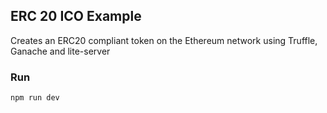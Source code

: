 ## ERC 20 ICO Example

Creates an ERC20 compliant token on the Ethereum network using Truffle, Ganache and lite-server

### Run

`npm run dev`
